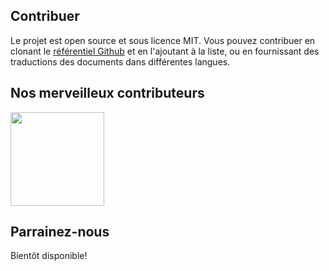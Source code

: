 ## Contribuer

Le projet est open source et sous licence MIT. Vous pouvez contribuer en clonant le [référentiel Github](https://github.com/CSumm/helpmepoc) et en l'ajoutant à la liste, ou en fournissant des traductions des documents dans différentes langues.

## Nos merveilleux contributeurs

<a data-md-type="raw_html" href="https://www.github.com/csumm"> <img data-md-type="raw_html" width="150px" height="150px" src="../.vuepress/public/images/carlgithub.png"> </a>

## Parrainez-nous

Bientôt disponible!
